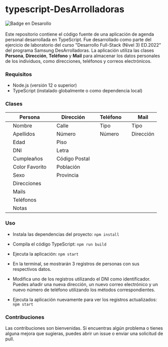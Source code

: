 # typescript-DesArrolladoras
![Badge en Desarollo](https://img.shields.io/badge/STATUS-FINALIZADO-violet) <br/>
<br/>
Este repositorio contiene el código fuente de una aplicación de agenda personal desarrollada en TypeScript. Fue desarrollado como parte del ejercicio de laboratorio del curso "Desarrollo Full-Stack (Nivel 3) ED.2022" del programa Samsung DesArrolladoras. La aplicación utiliza las clases **Persona**, **Dirección**, **Teléfono** y **Mail** para almacenar los datos personales de los individuos, como direcciones, teléfonos y correos electrónicos.

### Requisitos
- Node.js (versión 12 o superior)
- TypeScript (instalado globalmente o como dependencia local)

### Clases
|  | Persona |  | Dirección |  | Teléfono |  | Mail |
|- |----------|-|----------|-|----------|-|----------|
|  | Nombre |  | Calle |  | Tipo |  | Tipo |
|  | Apellidos |  | Número |  | Número |  | Dirección |
|  | Edad |  | Piso |
|  | DNI |  | Letra |
|  | Cumpleaños |  | Código Postal |
|  | Color Favorito |  | Población |
|  | Sexo |  | Provincia |
|  | Direcciones |
|  | Mails |
|  | Teléfonos |
|  | Notas |


### Uso
- Instala las dependencias del proyecto:
`npm install`

- Compila el código TypeScript:
`npm run build`

- Ejecuta la aplicación:
`npm start`

- En la terminal, se mostrarán 3 registros de personas con sus respectivos datos.

- Modifica uno de los registros utilizando el DNI como identificador. Puedes añadir una nueva dirección, un nuevo correo electrónico y un nuevo número de teléfono utilizando los métodos correspondientes.

- Ejecuta la aplicación nuevamente para ver los registros actualizados:
`npm start`

### Contribuciones
Las contribuciones son bienvenidas. Si encuentras algún problema o tienes alguna mejora que sugieras, puedes abrir un issue o enviar una solicitud de pull.
